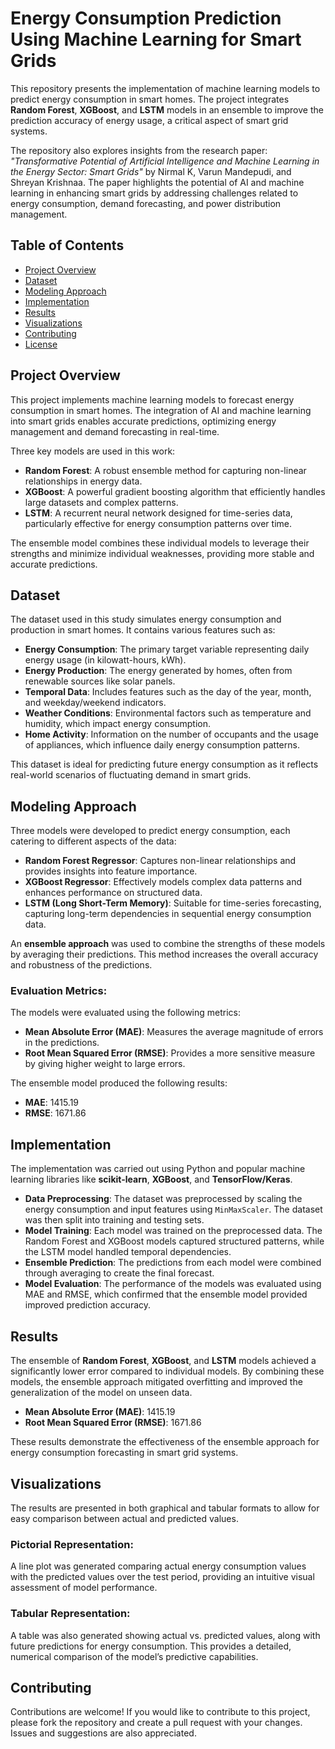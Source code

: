 # Energy Consumption Prediction Using Machine Learning for Smart Grids

This repository presents the implementation of machine learning models to predict energy consumption in smart homes. The project integrates **Random Forest**, **XGBoost**, and **LSTM** models in an ensemble to improve the prediction accuracy of energy usage, a critical aspect of smart grid systems.

The repository also explores insights from the research paper: *"Transformative Potential of Artificial Intelligence and Machine Learning in the Energy Sector: Smart Grids"* by Nirmal K, Varun Mandepudi, and Shreyan Krishnaa. The paper highlights the potential of AI and machine learning in enhancing smart grids by addressing challenges related to energy consumption, demand forecasting, and power distribution management.

## Table of Contents
- [Project Overview](#project-overview)
- [Dataset](#dataset)
- [Modeling Approach](#modeling-approach)
- [Implementation](#implementation)
- [Results](#results)
- [Visualizations](#visualizations)
- [Contributing](#contributing)
- [License](#license)

## Project Overview
This project implements machine learning models to forecast energy consumption in smart homes. The integration of AI and machine learning into smart grids enables accurate predictions, optimizing energy management and demand forecasting in real-time.

Three key models are used in this work:
- **Random Forest**: A robust ensemble method for capturing non-linear relationships in energy data.
- **XGBoost**: A powerful gradient boosting algorithm that efficiently handles large datasets and complex patterns.
- **LSTM**: A recurrent neural network designed for time-series data, particularly effective for energy consumption patterns over time.

The ensemble model combines these individual models to leverage their strengths and minimize individual weaknesses, providing more stable and accurate predictions.

## Dataset
The dataset used in this study simulates energy consumption and production in smart homes. It contains various features such as:
- **Energy Consumption**: The primary target variable representing daily energy usage (in kilowatt-hours, kWh).
- **Energy Production**: The energy generated by homes, often from renewable sources like solar panels.
- **Temporal Data**: Includes features such as the day of the year, month, and weekday/weekend indicators.
- **Weather Conditions**: Environmental factors such as temperature and humidity, which impact energy consumption.
- **Home Activity**: Information on the number of occupants and the usage of appliances, which influence daily energy consumption patterns.

This dataset is ideal for predicting future energy consumption as it reflects real-world scenarios of fluctuating demand in smart grids.

## Modeling Approach
Three models were developed to predict energy consumption, each catering to different aspects of the data:

- **Random Forest Regressor**: Captures non-linear relationships and provides insights into feature importance.
- **XGBoost Regressor**: Effectively models complex data patterns and enhances performance on structured data.
- **LSTM (Long Short-Term Memory)**: Suitable for time-series forecasting, capturing long-term dependencies in sequential energy consumption data.

An **ensemble approach** was used to combine the strengths of these models by averaging their predictions. This method increases the overall accuracy and robustness of the predictions.

### Evaluation Metrics:
The models were evaluated using the following metrics:
- **Mean Absolute Error (MAE)**: Measures the average magnitude of errors in the predictions.
- **Root Mean Squared Error (RMSE)**: Provides a more sensitive measure by giving higher weight to large errors.

The ensemble model produced the following results:
- **MAE**: 1415.19
- **RMSE**: 1671.86

## Implementation
The implementation was carried out using Python and popular machine learning libraries like **scikit-learn**, **XGBoost**, and **TensorFlow/Keras**. 

- **Data Preprocessing**: The dataset was preprocessed by scaling the energy consumption and input features using `MinMaxScaler`. The dataset was then split into training and testing sets.
- **Model Training**: Each model was trained on the preprocessed data. The Random Forest and XGBoost models captured structured patterns, while the LSTM model handled temporal dependencies.
- **Ensemble Prediction**: The predictions from each model were combined through averaging to create the final forecast.
- **Model Evaluation**: The performance of the models was evaluated using MAE and RMSE, which confirmed that the ensemble model provided improved prediction accuracy.

## Results
The ensemble of **Random Forest**, **XGBoost**, and **LSTM** models achieved a significantly lower error compared to individual models. By combining these models, the ensemble approach mitigated overfitting and improved the generalization of the model on unseen data.

- **Mean Absolute Error (MAE)**: 1415.19
- **Root Mean Squared Error (RMSE)**: 1671.86

These results demonstrate the effectiveness of the ensemble approach for energy consumption forecasting in smart grid systems.

## Visualizations
The results are presented in both graphical and tabular formats to allow for easy comparison between actual and predicted values.

### Pictorial Representation:
A line plot was generated comparing actual energy consumption values with the predicted values over the test period, providing an intuitive visual assessment of model performance.

### Tabular Representation:
A table was also generated showing actual vs. predicted values, along with future predictions for energy consumption. This provides a detailed, numerical comparison of the model’s predictive capabilities.

## Contributing
Contributions are welcome! If you would like to contribute to this project, please fork the repository and create a pull request with your changes. Issues and suggestions are also appreciated.
